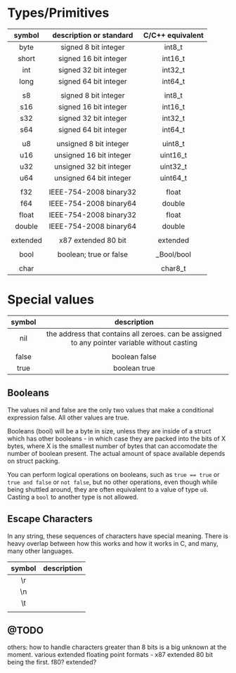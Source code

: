 
# Types/Primitives

| symbol       | description or standard | C/C++ equivalent |
| :----------: | :---------------------: | :--------------: |
| byte         | signed 8 bit integer    | int8_t           |
| short        | signed 16 bit integer   | int16_t          |
| int          | signed 32 bit integer   | int32_t          |
| long         | signed 64 bit integer   | int64_t          |
|              |                         |                  |
| s8           | signed 8 bit integer    | int8_t           |
| s16          | signed 16 bit integer   | int16_t          |
| s32          | signed 32 bit integer   | int32_t          |
| s64          | signed 64 bit integer   | int64_t          |
|              |                         |                  |
| u8           | unsigned 8 bit integer  | uint8_t          |
| u16          | unsigned 16 bit integer | uint16_t         |
| u32          | unsigned 32 bit integer | uint32_t         |
| u64          | unsigned 64 bit integer | uint64_t         |
|              |                         |                  |
| f32          | IEEE-754-2008 binary32  | float            |
| f64          | IEEE-754-2008 binary64  | double           |
| float        | IEEE-754-2008 binary32  | float            |
| double       | IEEE-754-2008 binary64  | double           |
|              |                         |                  |
| extended     | x87 extended 80 bit     | extended         |
|              |                         |                  |
| bool         | boolean; true or false  | _Bool/bool       |
|              |                         |                  |
| char         |                         | char8_t          |


# Special values

| symbol       | description                                                                                    |
| :----------: | :--------------------------------------------------------------------------------------------: |
| nil          | the address that contains all zeroes. can be assigned to any pointer variable without casting  |
|              |                                                                                                |
| false        | boolean false                                                                                  |
| true         | boolean true                                                                                   |

## Booleans

The values nil and false are the only two values that make a conditional expression false. All other values are true.

Booleans (bool) will be a byte in size, unless they are inside of a struct which has other booleans - in which case they are packed into the bits of X bytes, where X is the smallest number of bytes that can accomodate the number of boolean present. The actual amount of space available depends on struct packing.

You can perform logical operations on booleans, such as `true == true` or `true and false` or `not false`, but no other operations, even though while being shuttled around, they are often equivalent to a value of type `u8`. Casting a `bool` to another type is not allowed.

## Escape Characters

In any string, these sequences of characters have special meaning. There is heavy overlap between how this works and how it works in C, and many, many other languages.

| symbol       | description    |
| :----------: | :------------: |
| \r           |                |
| \n           |                |
| \t           |                |
|              |                |




## @TODO

others:
how to handle characters greater than 8 bits is a big unknown at the moment.
various extended floating point formats - x87 extended 80 bit being the first.
f80?
extended?

